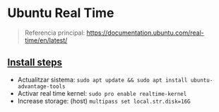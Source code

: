 # Ubuntu Real Time
> Referencia principal: https://documentation.ubuntu.com/real-time/en/latest/

## [Install steps](https://documentation.ubuntu.com/pro-client/en/latest/howtoguides/enable_realtime_kernel/)

- Actualitzar sistema: `sudo apt update && sudo apt install ubuntu-advantage-tools`
- Activar real time kernel: `sudo pro enable realtime-kernel`
- Increase storage: (host) `multipass set local.str.disk=16G`